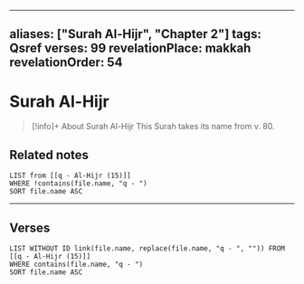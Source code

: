 
---
aliases: ["Surah Al-Hijr", "Chapter 2"]
tags: Qsref
verses: 99
revelationPlace: makkah
revelationOrder: 54
---

# Surah Al-Hijr

> [!info]+ About Surah Al-Hijr
> This Surah takes its name from v. 80.

## Related notes
```dataview
LIST from [[q - Al-Hijr (15)]]
WHERE !contains(file.name, "q - ")
SORT file.name ASC
```

---

## Verses
```dataview
LIST WITHOUT ID link(file.name, replace(file.name, "q - ", "")) FROM [[q - Al-Hijr (15)]]
WHERE contains(file.name, "q - ")
SORT file.name ASC
```

